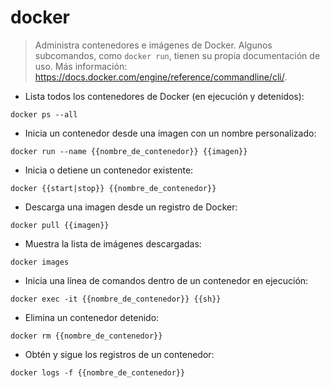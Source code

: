# docker

> Administra contenedores e imágenes de Docker.
> Algunos subcomandos, como `docker run`, tienen su propia documentación de uso.
> Más información: <https://docs.docker.com/engine/reference/commandline/cli/>.

- Lista todos los contenedores de Docker (en ejecución y detenidos):

`docker ps --all`

- Inicia un contenedor desde una imagen con un nombre personalizado:

`docker run --name {{nombre_de_contenedor}} {{imagen}}`

- Inicia o detiene un contenedor existente:

`docker {{start|stop}} {{nombre_de_contenedor}}`

- Descarga una imagen desde un registro de Docker:

`docker pull {{imagen}}`

- Muestra la lista de imágenes descargadas:

`docker images`

- Inicia una línea de comandos dentro de un contenedor en ejecución:

`docker exec -it {{nombre_de_contenedor}} {{sh}}`

- Elimina un contenedor detenido:

`docker rm {{nombre_de_contenedor}}`

- Obtén y sigue los registros de un contenedor:

`docker logs -f {{nombre_de_contenedor}}`
